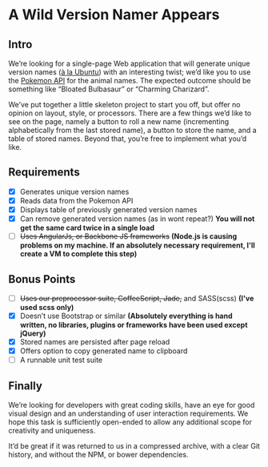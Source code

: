 # A Wild Version Namer Appears

## Intro

We’re looking for a single-page Web application that will generate unique version names ([à la Ubuntu][ubuntu-code-names]) with an interesting twist; we’d like you to use the [Pokemon API][pokemon-api] for the animal names. The expected outcome should be something like “Bloated Bulbasaur” or “Charming Charizard”.

We’ve put together a little skeleton project to start you off, but offer no opinion on layout, style, or processors. There are a few things we’d like to see on the page, namely a button to roll a new name (incrementing alphabetically from the last stored name), a button to store the name, and a table of stored names. Beyond that, you’re free to implement what you’d like.

## Requirements

- [x] Generates unique version names
- [x] Reads data from the Pokemon API
- [x] Displays table of previously generated version names
- [x] Can remove generated version names (as in wont repeat?) **You will not get the same card twice in a single load** 
- [ ] ~~Uses AngularJs, or Backbone JS frameworks~~ **(Node.js is causing problems on my machine. If an absolutely necessary requirement, I'll create a VM to complete this step)**

## Bonus Points

- [ ] ~~Uses our preprocessor suite, CoffeeScript, Jade,~~ and SASS(scss) **(I've used scss only)**
- [x] Doesn’t use Bootstrap or similar **(Absolutely everything is hand written, no libraries, plugins or frameworks have been used except jQuery)**
- [x] Stored names are persisted after page reload
- [x] Offers option to copy generated name to clipboard
- [ ] A runnable unit test suite

## Finally

We’re looking for developers with great coding skills, have an eye for good visual design and an understanding of user interaction requirements. We hope this task is sufficiently open-ended to allow any additional scope for creativity and uniqueness.

It’d be great if it was returned to us in a compressed archive, with a clear Git history, and without the NPM, or bower dependencies.

[ubuntu-code-names]: https://wiki.ubuntu.com/DevelopmentCodeNames
[pokemon-api]: http://pokeapi.co/